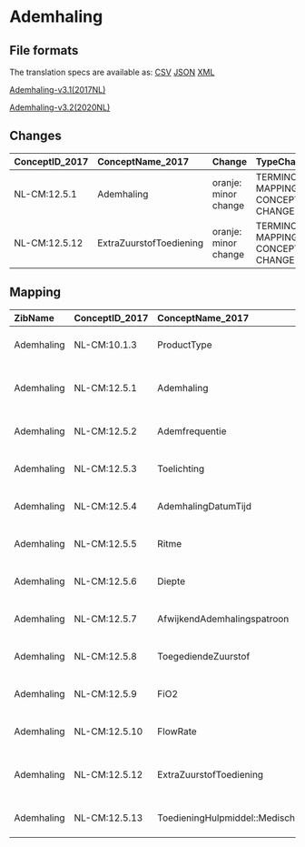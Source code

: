 # Ademhaling
## File formats

The translation specs are available as: 
[CSV](../csv/Ademhaling.csv) [JSON](../json/Ademhaling.json) [XML](../xml/Ademhaling.xml)



[Ademhaling-v3.1(2017NL)](https://zibs.nl/wiki/Ademhaling-v3.1(2017NL))

[Ademhaling-v3.2(2020NL)](https://zibs.nl/wiki/Ademhaling-v3.2(2020NL))









## Changes

| ConceptID_2017   | ConceptName_2017        | Change               | TypeChange                         | Impact_heen   | TRANSLATIE_spec_heen                                              | Impact_terug   | TRANSLATIE_spec_terug                                             | Omschrijving                              |
|:-----------------|:------------------------|:---------------------|:-----------------------------------|:--------------|:------------------------------------------------------------------|:---------------|:------------------------------------------------------------------|:------------------------------------------|
| NL-CM:12.5.1     | Ademhaling              | oranje: minor change | TERMINOLOGY MAPPING CONCEPT CHANGE | Medium        | SCT DefintionCode [blank] -> [422834003 Evaluatie van ademhaling] | Medium         | SCT DefintionCode [422834003 Evaluatie van ademhaling] -> [blank] | SNOMED CT DefintionCode concept aangepast |
| NL-CM:12.5.12    | ExtraZuurstofToediening | oranje: minor change | TERMINOLOGY MAPPING CONCEPT CHANGE | Medium        | SCT DefintionCode [blank] -> [16206004 Zuurstoftoevoer]           | Medium         | SCT DefintionCode [16206004 Zuurstoftoevoer] -> [blank]           | SNOMED CT DefintionCode concept aangepast |

## Mapping

| ZibName    | ConceptID_2017   | ConceptName_2017                        | Codelists_2017                       | Change                  | ConceptID_2020   | ConceptName_2020                        | Codelists_2020                       | Bits    | Omschrijving                              | TypeChange                         | Impact_heen   | TRANSLATIE_spec_heen                                              | Impact_terug   | TRANSLATIE_spec_terug                                             |
|:-----------|:-----------------|:----------------------------------------|:-------------------------------------|:------------------------|:-----------------|:----------------------------------------|:-------------------------------------|:--------|:------------------------------------------|:-----------------------------------|:--------------|:------------------------------------------------------------------|:---------------|:------------------------------------------------------------------|
| Ademhaling | NL-CM:10.1.3     | ProductType                             |                                      | groen: geen wijzigingen | NL-CM:10.1.3     | ProductType                             |                                      |         |                                           |                                    |               |                                                                   |                |                                                                   |
| Ademhaling | NL-CM:12.5.1     | Ademhaling                              |                                      | oranje: minor change    | NL-CM:12.5.1     | Ademhaling                              |                                      | ZIB-924 | SNOMED CT DefintionCode concept aangepast | TERMINOLOGY MAPPING CONCEPT CHANGE | Medium        | SCT DefintionCode [blank] -> [422834003 Evaluatie van ademhaling] | Medium         | SCT DefintionCode [422834003 Evaluatie van ademhaling] -> [blank] |
| Ademhaling | NL-CM:12.5.2     | Ademfrequentie                          |                                      | groen: geen wijzigingen | NL-CM:12.5.2     | Ademfrequentie                          |                                      |         |                                           |                                    |               |                                                                   |                |                                                                   |
| Ademhaling | NL-CM:12.5.3     | Toelichting                             |                                      | groen: geen wijzigingen | NL-CM:12.5.3     | Toelichting                             |                                      |         |                                           |                                    |               |                                                                   |                |                                                                   |
| Ademhaling | NL-CM:12.5.4     | AdemhalingDatumTijd                     |                                      | groen: geen wijzigingen | NL-CM:12.5.4     | AdemhalingDatumTijd                     |                                      |         |                                           |                                    |               |                                                                   |                |                                                                   |
| Ademhaling | NL-CM:12.5.5     | Ritme                                   | RitmeCodelijst                       | groen: geen wijzigingen | NL-CM:12.5.5     | Ritme                                   | RitmeCodelijst                       |         |                                           |                                    |               |                                                                   |                |                                                                   |
| Ademhaling | NL-CM:12.5.6     | Diepte                                  | DiepteCodelijst                      | groen: geen wijzigingen | NL-CM:12.5.6     | Diepte                                  | DiepteCodelijst                      |         |                                           |                                    |               |                                                                   |                |                                                                   |
| Ademhaling | NL-CM:12.5.7     | AfwijkendAdemhalingspatroon             | AfwijkendAdemhalingspatroonCodelijst | groen: geen wijzigingen | NL-CM:12.5.7     | AfwijkendAdemhalingspatroon             | AfwijkendAdemhalingspatroonCodelijst |         |                                           |                                    |               |                                                                   |                |                                                                   |
| Ademhaling | NL-CM:12.5.8     | ToegediendeZuurstof                     |                                      | groen: geen wijzigingen | NL-CM:12.5.8     | ToegediendeZuurstof                     |                                      |         |                                           |                                    |               |                                                                   |                |                                                                   |
| Ademhaling | NL-CM:12.5.9     | FiO2                                    |                                      | groen: geen wijzigingen | NL-CM:12.5.9     | FiO2                                    |                                      |         |                                           |                                    |               |                                                                   |                |                                                                   |
| Ademhaling | NL-CM:12.5.10    | FlowRate                                |                                      | groen: geen wijzigingen | NL-CM:12.5.10    | FlowRate                                |                                      |         |                                           |                                    |               |                                                                   |                |                                                                   |
| Ademhaling | NL-CM:12.5.12    | ExtraZuurstofToediening                 |                                      | oranje: minor change    | NL-CM:12.5.12    | ExtraZuurstofToediening                 |                                      | ZIB-924 | SNOMED CT DefintionCode concept aangepast | TERMINOLOGY MAPPING CONCEPT CHANGE | Medium        | SCT DefintionCode [blank] -> [16206004 Zuurstoftoevoer]           | Medium         | SCT DefintionCode [16206004 Zuurstoftoevoer] -> [blank]           |
| Ademhaling | NL-CM:12.5.13    | ToedieningHulpmiddel::MedischHulpmiddel | ToedieningHulpmiddelCodelijst        | groen: geen wijzigingen | NL-CM:12.5.13    | ToedieningHulpmiddel::MedischHulpmiddel | ToedieningHulpmiddelCodelijst        |         |                                           |                                    |               |                                                                   |                |                                                                   |

